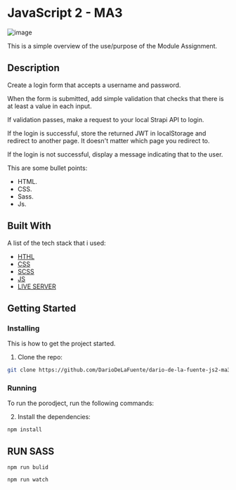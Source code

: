 # JavaScript 2 - MA3

![image]()

This is a simple overview of the use/purpose of the Module Assignment.

## Description

Create a login form that accepts a username and password.

When the form is submitted, add simple validation that checks that there is at least a value in each input.

If validation passes, make a request to your local Strapi API to login.

If the login is successful, store the returned JWT in localStorage and redirect to another page. It doesn't matter which page you redirect to.

If the login is not successful, display a message indicating that to the user.

This are some bullet points:

- HTML.
- CSS.
- Sass. 
- Js. 


## Built With

A list of the tech stack that i used:

- [HTHL](https://developer.mozilla.org/en-US/docs/Web/HTML)
- [CSS](https://developer.mozilla.org/en-US/docs/Web/CSS)
- [SCSS](https://sass-lang.com/guide)
- [JS](https://en.wikipedia.org/wiki/JavaScript)
- [LIVE SERVER](https://marketplace.visualstudio.com/items?itemName=ritwickdey.LiveServer)

## Getting Started

### Installing

This is how to get the project started.

1. Clone the repo:

```bash
git clone https://github.com/DarioDeLaFuente/dario-de-la-fuente-js2-ma3.git
```
### Running

To run the porodject, run the following commands:

2. Install the dependencies:

```
npm install
```
## RUN SASS

```
npm run bulid
```
```
npm run watch
```